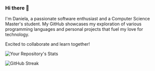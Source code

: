 ### Hi there 👋

I'm Daniela, a passionate software enthusiast and a Computer Science Master's student. My GitHub showcases my exploration of various programming languages and personal projects that fuel my love for technology.

Excited to collaborate and learn together!


![Your Repository's Stats](https://github-readme-stats.vercel.app/api/top-langs/?username=Dannelysbeth&theme=blue-green)

![GitHub Streak](https://streak-stats.demolab.com/?user=Dannelysbeth)






